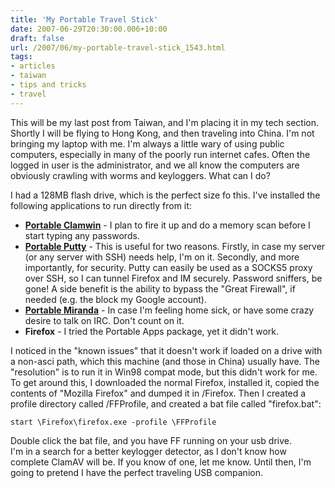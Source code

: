 ```yaml
---
title: 'My Portable Travel Stick'
date: 2007-06-29T20:30:00.006+10:00
draft: false
url: /2007/06/my-portable-travel-stick_1543.html
tags: 
- articles
- taiwan
- tips and tricks
- travel
---
```


This will be my last post from Taiwan, and I'm placing it in my tech section. Shortly I will be flying to Hong Kong, and then traveling into China. I'm not bringing my laptop with me. I'm always a little wary of using public computers, especially in many of the poorly run internet cafes. Often the logged in user is the administrator, and we all know the computers are obviously crawling with worms and keyloggers. What can I do?  
  
I had a 128MB flash drive, which is the perfect size fo this. I've installed the following applications to run directly from it:  

  
*   **[Portable Clamwin](http://portableapps.com/apps/utilities/clamwin_portable)** - I plan to fire it up and do a memory scan before I start typing any passwords.
*   **[Portable Putty](http://portableapps.com/apps/internet/putty_portable)** - This is useful for two reasons. Firstly, in case my server (or any server with SSH) needs help, I'm on it. Secondly, and more importantly, for security. Putty can easily be used as a SOCKS5 proxy over SSH, so I can tunnel Firefox and IM securely. Password sniffers, be gone! A side benefit is the ability to bypass the "Great Firewall", if needed (e.g. the block my Google account).
*   **[Portable Miranda](http://portableapps.com/apps/internet/miranda_portable)** - In case I'm feeling home sick, or have some crazy desire to talk on IRC. Don't count on it.
*   **Firefox** - I tried the Portable Apps package, yet it didn't work.

  
I noticed in the "known issues" that it doesn't work if loaded on a drive with a non-asci path, which this machine (and those in China) usually have. The "resolution" is to run it in Win98 compat mode, but this didn't work for me. To get around this, I downloaded the normal Firefox, installed it, copied the contents of "Mozilla Firefox" and dumped it in /Firefox. Then I created a profile directory called /FFProfile, and created a bat file called "firefox.bat":  

```plain
start \Firefox\firefox.exe -profile \FFProfile
```  
  
Double click the bat file, and you have FF running on your usb drive.  
I'm in a search for a better keylogger detector, as I don't know how complete ClamAV will be. If you know of one, let me know. Until then, I'm going to pretend I have the perfect traveling USB companion.
